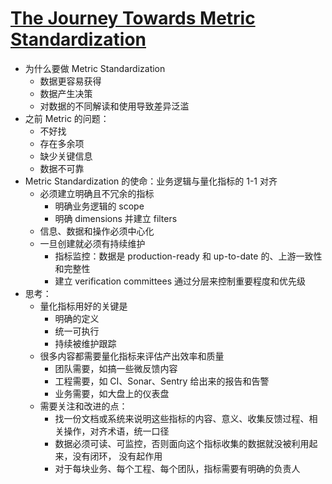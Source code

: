 # [The Journey Towards Metric Standardization](https://eng.uber.com/umetric/)

- 为什么要做 Metric Standardization
    - 数据更容易获得
    - 数据产生决策
    - 对数据的不同解读和使用导致差异泛滥
- 之前 Metric 的问题：
    - 不好找
    - 存在多余项
    - 缺少关键信息
    - 数据不可靠
- Metric Standardization 的使命：业务逻辑与量化指标的 1-1 对齐
    - 必须建立明确且不冗余的指标
        - 明确业务逻辑的 scope
        - 明确 dimensions 并建立 filters
    - 信息、数据和操作必须中心化
    - 一旦创建就必须有持续维护
        - 指标监控：数据是 production-ready 和 up-to-date 的、上游一致性和完整性
        - 建立 verification committees 通过分层来控制重要程度和优先级
- 思考：
    - 量化指标用好的关键是
        - 明确的定义
        - 统一可执行
        - 持续被维护跟踪
    - 很多内容都需要量化指标来评估产出效率和质量
        - 团队需要，如搞一些微反馈内容
        - 工程需要，如 CI、Sonar、Sentry 给出来的报告和告警
        - 业务需要，如大盘上的仪表盘
    - 需要关注和改进的点：
        - 找一份文档或系统来说明这些指标的内容、意义、收集反馈过程、相关操作，对齐术语，统一口径
        - 数据必须可读、可监控，否则面向这个指标收集的数据就没被利用起来，没有闭环， 没有起作用
        - 对于每块业务、每个工程、每个团队，指标需要有明确的负责人

